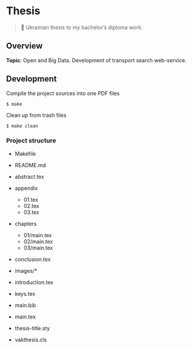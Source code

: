 # Thesis

> :book: Ukrainian thesis to my bachelor’s diploma work.

## Overview

**Topic**: Open and Big Data. Development of transport search web-service.

## Development

Compile the project sources into one PDF files

```
$ make
```

Clean up from trash files

```
$ make clean
```

### Project structure

- Makefile
- README.md
- abstract.tex

- appendix
  - 01.tex
  - 02.tex
  - 03.tex

- chapters
  - 01/main.tex
  - 02/main.tex
  - 03/main.tex

- conclusion.tex
- images/*

- introduction.tex
- keys.tex
- main.bib
- main.tex
- thesis-title.sty
- vakthesis.cls
